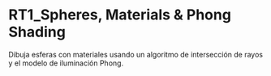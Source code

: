# RT1_Spheres, Materials & Phong Shading
 Dibuja esferas con materiales usando un algoritmo de intersección de rayos y el modelo de iluminación Phong.
